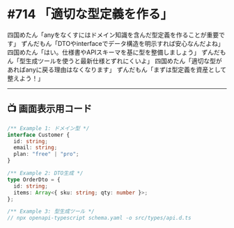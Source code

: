 # #714 「適切な型定義を作る」

四国めたん「anyをなくすにはドメイン知識を含んだ型定義を作ることが重要です」
ずんだもん「DTOやinterfaceでデータ構造を明示すれば安心なんだよね」
四国めたん「はい。仕様書やAPIスキーマを基に型を整備しましょう」
ずんだもん「型生成ツールを使うと最新仕様とずれにくいよ」
四国めたん「適切な型があればanyに戻る理由はなくなります」
ずんだもん「まずは型定義を資産として整えよう！」

---

## 📺 画面表示用コード

```typescript
/** Example 1: ドメイン型 */
interface Customer {
  id: string;
  email: string;
  plan: "free" | "pro";
}

/** Example 2: DTO生成 */
type OrderDto = {
  id: string;
  items: Array<{ sku: string; qty: number }>;
};

/** Example 3: 型生成ツール */
// npx openapi-typescript schema.yaml -o src/types/api.d.ts
```
